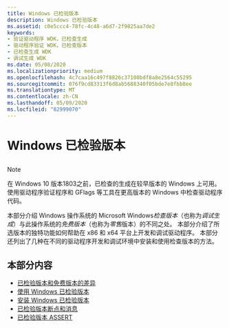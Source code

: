 ```yaml
---
title: Windows 已检验版本
description: Windows 已检验版本
ms.assetid: c0e5ccc4-78fc-4c48-a6d7-2f9825aa7de2
keywords:
- 验证驱动程序 WDK，已检查生成
- 驱动程序验证 WDK，已检查版本
- 已检查生成 WDK
- 调试生成 WDK
ms.date: 05/08/2020
ms.localizationpriority: medium
ms.openlocfilehash: 4c7caa16c497f8826c37100bdf8a8e2564c55295
ms.sourcegitcommit: 076f9cd83313f6d8ab5688340f05bde7e8fbb8ee
ms.translationtype: MT
ms.contentlocale: zh-CN
ms.lasthandoff: 05/09/2020
ms.locfileid: "82999070"
---
```

# <a name="checked-build-of-windows"></a>Windows 已检验版本

## <span id="ddk_using_the_checked_build_of_windows_tools"></span><span id="DDK_USING_THE_CHECKED_BUILD_OF_WINDOWS_TOOLS"></span>

> [!NOTE]
> 在 Windows 10 版本1803之前，已检查的生成在较早版本的 Windows 上可用。
> 使用驱动程序验证程序和 GFlags 等工具在更高版本的 Windows 中检查驱动程序代码。

本部分介绍 Windows 操作系统的 Microsoft Windows*检查版本*（也称为*调试生成*）与此操作系统的*免费版本*（也称为*零售*版本）的不同之处。 本部分介绍了所选版本的独特功能如何帮助在 x86 和 x64 平台上开发和调试驱动程序。 本部分还列出了几种在不同的驱动程序开发和调试环境中安装和使用检查版本的方法。

## <a name="span-idin_this_sectionspanin-this-section"></a><span id="in_this_section"></span>本部分内容

-   [已检验版本和免费版本的差异](checked-and-free-build-differences.md)
-   [使用 Windows 已检验版本](using-the-checked-build.md)
-   [安装 Windows 已检验版本](installing-the-checked-build.md)
-   [已检验版本断点和消息](checked-build-breakpoints-and-messages.md)
-   [已检验版本 ASSERT](checked-build-asserts.md)
